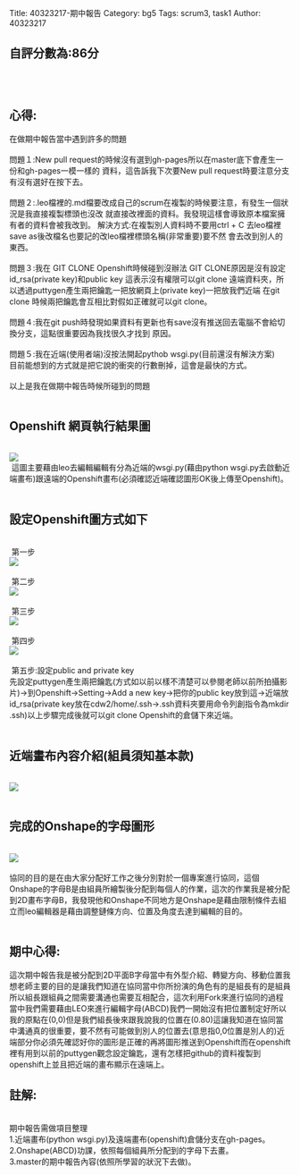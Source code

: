 Title: 40323217-期中報告
Category: bg5
Tags: scrum3, task1
Author: 40323217
 
<!-- PELICAN_END_SUMMARY -->
 <h2>自評分數為:86分</h2><br>
&nbsp;<h2>心得:</h2>
在做期中報告當中遇到許多的問題<br>
<br>
問題１:New pull request的時候沒有選到gh-pages所以在master底下會產生一份和gh-pages一模一樣的
資料，這告訴我下次要New pull request時要注意分支有沒有選好在按下去。<br>
<br>
問題２:.leo檔裡的.md檔要改成自己的scrum在複製的時候要注意，有發生一個狀況是我直接複製標頭也沒改
就直接改裡面的資料。我發現這樣會導致原本檔案擁有者的資料會被我改到。
解決方式:在複製別人資料時不要用ctrl + C 去leo檔裡save as後改檔名也要記的改leo檔裡標頭名稱(非常重要)要不然
會去改到別人的東西。<br>
<br>
問題３:我在 GIT CLONE Openshift時候碰到沒辦法 GIT CLONE原因是沒有設定id_rsa(private key)和public key
這表示沒有權限可以git clone 遠端資料夾，所以透過puttygen產生兩把鑰匙一把放網頁上(private key)一把放我們近端
在git clone 時候兩把鑰匙會互相比對假如正確就可以git clone。<br>
<br>
問題４:我在git push時發現如果資料有更新也有save沒有推送回去電腦不會給切換分支，這點很重要因為我找很久才找到
原因。<br>
<br>
問題５:我在近端(使用者端)沒按法開起pythob wsgi.py(目前還沒有解決方案)<br>
目前能想到的方式就是把它說的衝突的行數刪掉，這會是最快的方式。<br>
<br>
以上是我在做期中報告時候所碰到的問題<br>
<br>
<h2>Openshift 網頁執行結果圖</h2><br>
<img src="./../files/bg5/17_1.PNG"><br>
&nbsp;這圖主要藉由leo去編輯編輯有分為近端的wsgi.py(藉由python wsgi.py去啟動近端畫布)跟遠端的Openshift畫布(必須確認近端確認圖形OK後上傳至Openshift)。<br>
<br><h2>設定Openshift圖方式如下</h2><br>
&nbsp;第一步<br>
<img src="./../files/bg5/17_2.PNG"><br>
<br>&nbsp;第二步<br>
<img src="./../files/bg5/17_3.PNG"><br>
<br>&nbsp;第三步<br>
<img src="./../files/bg5/17_4.PNG"><br>
<br>&nbsp;第四步<br>
<img src="./../files/bg5/17_5.PNG"><br>
<br>&nbsp;第五步:設定public and private key <br>
先設定puttygen產生兩把鑰匙(方式如以前以樣不清楚可以參閱老師以前所拍攝影片)->到Openshift->Setting->Add a new key->把你的public key放到這->近端放 id_rsa(private key放在cdw2/home/.ssh->.ssh資料夾要用命令列創指令為mkdir .ssh)以上步驟完成後就可以git clone  Openshift的倉儲下來近端。<br>
<br><h2>近端畫布內容介紹(組員須知基本款)</h2>
<br>
<img src="./../files/bg5/17_6.PNG"><br>
<br>
<h2>完成的Onshape的字母圖形</h2>
<br>
<img src="./../files/bg5/17_7.PNG"><br>
<br>
協同的目的是在由大家分配好工作之後分別對於一個專案進行協同，這個Onshape的字母B是由組員所繪製後分配到每個人的作業，這次的作業我是被分配到2D畫布字母B，我發現他和Onshape不同地方是Onshape是藉由限制條件去組立而leo編輯器是藉由調整鏈條方向、位置及角度去達到編輯的目的。<br>
<br>
<h2>期中心得:</h2>這次期中報告我是被分配到2D平面B字母當中有外型介紹、轉變方向、移動位置我想老師主要的目的是讓我們知道在協同當中你所扮演的角色有的是組長有的是組員所以組長跟組員之間需要溝通也需要互相配合，這次利用Fork來進行協同的過程當中我們需要藉由LEO來進行編輯字母(ABCD)我們一開始沒有把位置制定好所以我的原點在(0,0)但是我們組長後來跟我說我的位置在(0.80)這讓我知道在協同當中溝通真的很重要，要不然有可能做到別人的位置去(意思指0,0位置是別人的)近端部分你必須先確認好你的圖形是正確的再將圖形推送到Openshift而在openshift裡有用到以前的puttygen觀念設定鑰匙，還有怎樣把github的資料複製到openshift上並且把近端的畫布顯示在遠端上。<br>
<h2>註解:</h2><br>
期中報告需做項目整理<br>
1.近端畫布(python wsgi.py)及遠端畫布(openshift)倉儲分支在gh-pages。 <br>
2.Onshape(ABCD)功課，依照每個組員所分配到的字母下去畫。<br>
3.master的期中報告內容(依照所學習的狀況下去做)。
